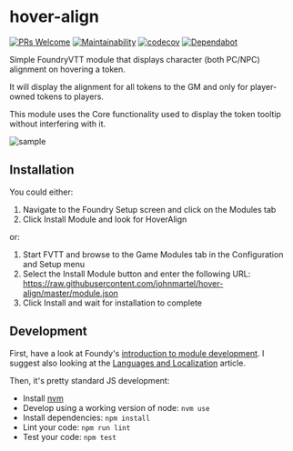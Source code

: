 # hover-align

[![PRs Welcome](https://img.shields.io/badge/PRs-welcome-brightgreen.svg?style=flat-square)](http://makeapullrequest.com)
[![Maintainability](https://api.codeclimate.com/v1/badges/9a75ddd0fabb8d5eaf30/maintainability)](https://codeclimate.com/github/johnmartel/hover-align/maintainability)
[![codecov](https://codecov.io/gh/johnmartel/hover-align/branch/master/graph/badge.svg)](https://codecov.io/gh/johnmartel/hover-align)
[![Dependabot](https://api.dependabot.com/badges/status?host=github&repo=johnmartel/hover-align)](https://dependabot.com)

Simple FoundryVTT module that displays character (both PC/NPC) alignment on hovering a token.

It will display the alignment for all tokens to the GM and only for player-owned tokens to players.

This module uses the Core functionality used to display the token tooltip without interfering with it.

![sample](doc/sample.gif)

## Installation

You could either:

1. Navigate to the Foundry Setup screen and click on the Modules tab
1. Click Install Module and look for HoverAlign

or:

1. Start FVTT and browse to the Game Modules tab in the Configuration and Setup menu
1. Select the Install Module button and enter the following URL: https://raw.githubusercontent.com/johnmartel/hover-align/master/module.json
1. Click Install and wait for installation to complete

## Development

First, have a look at Foundy's [introduction to module development](https://foundryvtt.com/article/module-development/).
I suggest also looking at the [Languages and Localization](https://foundryvtt.com/article/localization/) article.

Then, it's pretty standard JS development:

- Install [nvm](https://github.com/nvm-sh/nvm#install--update-script)
- Develop using a working version of node: `nvm use`
- Install dependencies: `npm install`
- Lint your code: `npm run lint`
- Test your code: `npm test`
